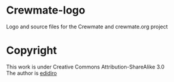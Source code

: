 Crewmate-logo
=============

Logo and source files for the Crewmate and crewmate.org project

Copyright
=========
This work is under Creative Commons Attribution-ShareAlike 3.0  
The author is [edidiro](http://fiverr.com/edidiro)
